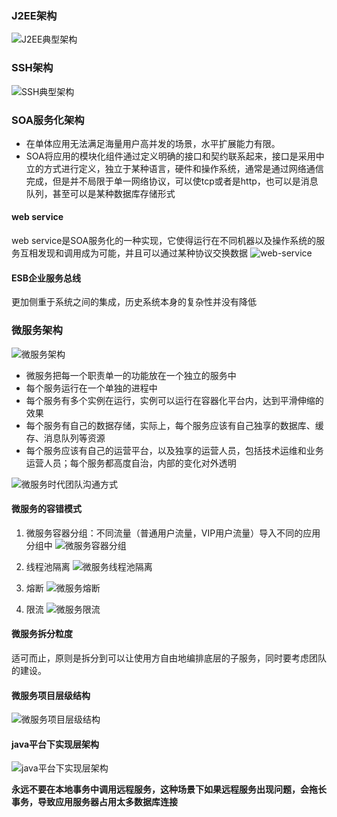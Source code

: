 ### J2EE架构
![J2EE典型架构](https://github.com/southCountry/omar-blog/raw/master/images/mysql/j2ee-arc.png)

### SSH架构
![SSH典型架构](https://github.com/southCountry/omar-blog/raw/master/images/mysql/ssh-arc.png)

### SOA服务化架构
- 在单体应用无法满足海量用户高并发的场景，水平扩展能力有限。
- SOA将应用的模块化组件通过定义明确的接口和契约联系起来，接口是采用中立的方式进行定义，独立于某种语言，硬件和操作系统，通常是通过网络通信完成，但是并不局限于单一网络协议，可以使tcp或者是http，也可以是消息队列，甚至可以是某种数据库存储形式

#### web service
web service是SOA服务化的一种实现，它使得运行在不同机器以及操作系统的服务互相发现和调用成为可能，并且可以通过某种协议交换数据
![web-service](https://github.com/southCountry/omar-blog/raw/master/images/mysql/web-service.png)

#### ESB企业服务总线
更加侧重于系统之间的集成，历史系统本身的复杂性并没有降低

### 微服务架构
![微服务架构](https://github.com/southCountry/omar-blog/raw/master/images/mysql/micro-service.png)

- 微服务把每一个职责单一的功能放在一个独立的服务中
- 每个服务运行在一个单独的进程中
- 每个服务有多个实例在运行，实例可以运行在容器化平台内，达到平滑伸缩的效果
- 每个服务有自己的数据存储，实际上，每个服务应该有自己独享的数据库、缓存、消息队列等资源
- 每个服务应该有自己的运营平台，以及独享的运营人员，包括技术运维和业务运营人员；每个服务都高度自治，内部的变化对外透明

![微服务时代团队沟通方式](https://github.com/southCountry/omar-blog/raw/master/images/mysql/micro-service-communicate.png)

#### 微服务的容错模式
1. 微服务容器分组：不同流量（普通用户流量，VIP用户流量）导入不同的应用分组中
![微服务容器分组](https://github.com/southCountry/omar-blog/raw/master/images/mysql/container-group.png)

2. 线程池隔离
![微服务线程池隔离](https://github.com/southCountry/omar-blog/raw/master/images/mysql/thread-executor-isolation.png)

3. 熔断
![微服务熔断](https://github.com/southCountry/omar-blog/raw/master/images/mysql/break-through.png)

4. 限流
![微服务限流](https://github.com/southCountry/omar-blog/raw/master/images/mysql/ling-pai-tong.png)

#### 微服务拆分粒度
适可而止，原则是拆分到可以让使用方自由地编排底层的子服务，同时要考虑团队的建设。

#### 微服务项目层级结构
![微服务项目层级结构](https://github.com/southCountry/omar-blog/raw/master/images/mysql/project-layer.png)

#### java平台下实现层架构
![java平台下实现层架构](https://github.com/southCountry/omar-blog/raw/master/images/mysql/project-layer1.png)

**永远不要在本地事务中调用远程服务，这种场景下如果远程服务出现问题，会拖长事务，导致应用服务器占用太多数据库连接**




